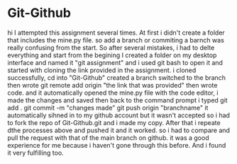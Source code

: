 # Git-Github
hi
I attempted this assignment several times.
At first i didn't create a folder that includes the mine.py file.
so add a branch or commiting a barnch was really confusing from the start.
So after several mistakes, i had to delte everything and start from the begining
I created a folder on my desktop interface and named it "git assignment"
and i used git bash to open it and started with cloning the link provided in the assignment.
i cloned successfully, cd into "Git-Github"
created a branch
switched to the branch
then wrote git remote add origin "the link that was provided"
then wrote code. and it automatically opened the mine.py file with the code editor, i made the changes and saved
then back to the command prompt 
i typed git add .
git commit -m "changes made"
git push origin "branchname"
it automatically sihned in to my github account but it wasn't accepted so i had to fork the repo of Git-Github.git and i made my copy.
After that i repeate dthe processes above and pushed it and it worked.
so i had to compare and pull the request with that of the main branch on github.
it was a good experience for me because i haven't gone through this before. And i found it very fulfilling too.